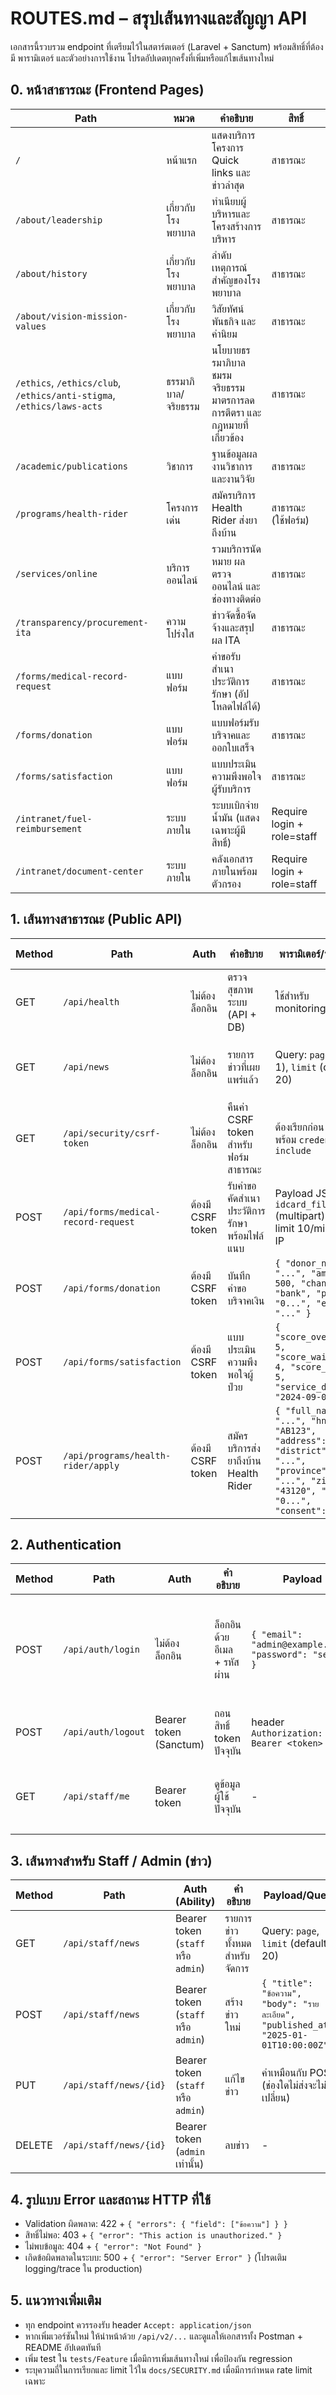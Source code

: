 ﻿# ROUTES.md – สรุปเส้นทางและสัญญา API

เอกสารนี้รวบรวม endpoint ที่เตรียมไว้ในสตาร์ตเตอร์ (Laravel + Sanctum) พร้อมสิทธิ์ที่ต้องมี พารามิเตอร์ และตัวอย่างการใช้งาน โปรดอัปเดตทุกครั้งที่เพิ่มหรือแก้ไขเส้นทางใหม่

## 0. หน้าสาธารณะ (Frontend Pages)
| Path | หมวด | คำอธิบาย | สิทธิ์ |
| --- | --- | --- | --- |
| `/` | หน้าแรก | แสดงบริการ โครงการ Quick links และข่าวล่าสุด | สาธารณะ |
| `/about/leadership` | เกี่ยวกับโรงพยาบาล | ทำเนียบผู้บริหารและโครงสร้างการบริหาร | สาธารณะ |
| `/about/history` | เกี่ยวกับโรงพยาบาล | ลำดับเหตุการณ์สำคัญของโรงพยาบาล | สาธารณะ |
| `/about/vision-mission-values` | เกี่ยวกับโรงพยาบาล | วิสัยทัศน์ พันธกิจ และค่านิยม | สาธารณะ |
| `/ethics`, `/ethics/club`, `/ethics/anti-stigma`, `/ethics/laws-acts` | ธรรมาภิบาล/จริยธรรม | นโยบายธรรมาภิบาล ชมรมจริยธรรม มาตรการลดการตีตรา และกฎหมายที่เกี่ยวข้อง | สาธารณะ |
| `/academic/publications` | วิชาการ | ฐานข้อมูลผลงานวิชาการและงานวิจัย | สาธารณะ |
| `/programs/health-rider` | โครงการเด่น | สมัครบริการ Health Rider ส่งยาถึงบ้าน | สาธารณะ (ใช้ฟอร์ม) |
| `/services/online` | บริการออนไลน์ | รวมบริการนัดหมาย ผลตรวจออนไลน์ และช่องทางติดต่อ | สาธารณะ |
| `/transparency/procurement-ita` | ความโปร่งใส | ข่าวจัดซื้อจัดจ้างและสรุปผล ITA | สาธารณะ |
| `/forms/medical-record-request` | แบบฟอร์ม | คำขอรับสำเนาประวัติการรักษา (อัปโหลดไฟล์ได้) | สาธารณะ |
| `/forms/donation` | แบบฟอร์ม | แบบฟอร์มรับบริจาคและออกใบเสร็จ | สาธารณะ |
| `/forms/satisfaction` | แบบฟอร์ม | แบบประเมินความพึงพอใจผู้รับบริการ | สาธารณะ |
| `/intranet/fuel-reimbursement` | ระบบภายใน | ระบบเบิกจ่ายน้ำมัน (แสดงเฉพาะผู้มีสิทธิ์) | Require login + role=staff |
| `/intranet/document-center` | ระบบภายใน | คลังเอกสารภายในพร้อมตัวกรอง | Require login + role=staff |

## 1. เส้นทางสาธารณะ (Public API)
| Method | Path | Auth | คำอธิบาย | พารามิเตอร์/หมายเหตุ | ตัวอย่าง Response |
| --- | --- | --- | --- | --- | --- |
| GET | `/api/health` | ไม่ต้องล็อกอิน | ตรวจสุขภาพระบบ (API + DB) | ใช้สำหรับ monitoring | `{ "ok": true }` |
| GET | `/api/news` | ไม่ต้องล็อกอิน | รายการข่าวที่เผยแพร่แล้ว | Query: `page` (เริ่ม 1), `limit` (default 20) | Laravel pagination object ที่มี `data`, `links`, `meta` |
| GET | `/api/security/csrf-token` | ไม่ต้องล็อกอิน | คืนค่า CSRF token สำหรับฟอร์มสาธารณะ | ต้องเรียกก่อน POST พร้อม `credentials: include` | `{ "csrfToken": "..." }` |
| POST | `/api/forms/medical-record-request` | ต้องมี CSRF token | รับคำขอคัดสำเนาประวัติการรักษา พร้อมไฟล์แนบ | Payload JSON + `idcard_file` (multipart), rate limit 10/minute ต่อ IP | 201 + `{ "ok": true, "id": "1", "message": "..." }` |
| POST | `/api/forms/donation` | ต้องมี CSRF token | บันทึกคำขอบริจาคเงิน | `{ "donor_name": "...", "amount": 500, "channel": "bank", "phone": "0...", "email": "..." }` | 201 + `{ "ok": true, "id": "5", "message": "ขอบคุณ..." }` |
| POST | `/api/forms/satisfaction` | ต้องมี CSRF token | แบบประเมินความพึงพอใจผู้ป่วย | `{ "score_overall": 5, "score_waittime": 4, "score_staff": 5, "service_date": "2024-09-01" }` | 201 + `{ "ok": true, "id": "12", "message": "ขอบคุณ..." }` |
| POST | `/api/programs/health-rider/apply` | ต้องมี CSRF token | สมัครบริการส่งยาถึงบ้าน Health Rider | `{ "full_name": "...", "hn": "AB123", "address": "...", "district": "...", "province": "...", "zipcode": "43120", "phone": "0...", "consent": true }` | 201 + `{ "ok": true, "id": "3", "message": "ทีม Health Rider จะติดต่อ..." }` |

## 2. Authentication
| Method | Path | Auth | คำอธิบาย | Payload | Response |
| --- | --- | --- | --- | --- | --- |
| POST | `/api/auth/login` | ไม่ต้องล็อกอิน | ล็อกอินด้วยอีเมล + รหัสผ่าน | `{ "email": "admin@example.com", "password": "secret" }` | สำเร็จ: `{ "token": "...", "role": "admin" }` ผิดพลาด: 401 + `{ "error": "Invalid credentials" }`
| POST | `/api/auth/logout` | Bearer token (Sanctum) | ถอนสิทธิ์ token ปัจจุบัน | header `Authorization: Bearer <token>` | `{ "ok": true }`
| GET | `/api/staff/me` | Bearer token | ดูข้อมูลผู้ใช้ปัจจุบัน | - | `{ "id": 1, "name": "นพ.สมชาย", "email": "...", "role": "admin" }`

## 3. เส้นทางสำหรับ Staff / Admin (ข่าว)
| Method | Path | Auth (Ability) | คำอธิบาย | Payload/Query | Response |
| --- | --- | --- | --- | --- | --- |
| GET | `/api/staff/news` | Bearer token (`staff` หรือ `admin`) | รายการข่าวทั้งหมดสำหรับจัดการ | Query: `page`, `limit` (default 20) | Pagination object (`data` + `meta`) | 
| POST | `/api/staff/news` | Bearer token (`staff` หรือ `admin`) | สร้างข่าวใหม่ | `{ "title": "ข้อความ", "body": "รายละเอียด", "published_at": "2025-01-01T10:00:00Z" }` | 201 + JSON ของข่าว | 
| PUT | `/api/staff/news/{id}` | Bearer token (`staff` หรือ `admin`) | แก้ไขข่าว | ค่าเหมือนกับ POST (ช่องใดไม่ส่งจะไม่เปลี่ยน) | 200 + JSON ของข่าวล่าสุด |
| DELETE | `/api/staff/news/{id}` | Bearer token (`admin` เท่านั้น) | ลบข่าว | - | `{ "ok": true }`

## 4. รูปแบบ Error และสถานะ HTTP ที่ใช้
- Validation ผิดพลาด: 422 + `{ "errors": { "field": ["ข้อความ"] } }`
- สิทธิ์ไม่พอ: 403 + `{ "error": "This action is unauthorized." }`
- ไม่พบข้อมูล: 404 + `{ "error": "Not Found" }`
- เกิดข้อผิดพลาดในระบบ: 500 + `{ "error": "Server Error" }` (โปรดเติม logging/trace ใน production)

## 5. แนวทางเพิ่มเติม
- ทุก endpoint ควรรองรับ header `Accept: application/json`
- หากเพิ่มเวอร์ชันใหม่ ให้นำหน้าด้วย `/api/v2/...` และดูแลให้เอกสารทั้ง Postman + README อัปเดตทันที
- เพิ่ม test ใน `tests/Feature` เมื่อมีการเพิ่มเส้นทางใหม่ เพื่อป้องกัน regression
- ระบุความถี่ในการเรียกและ limit ไว้ใน `docs/SECURITY.md` เมื่อมีการกำหนด rate limit เฉพาะ
